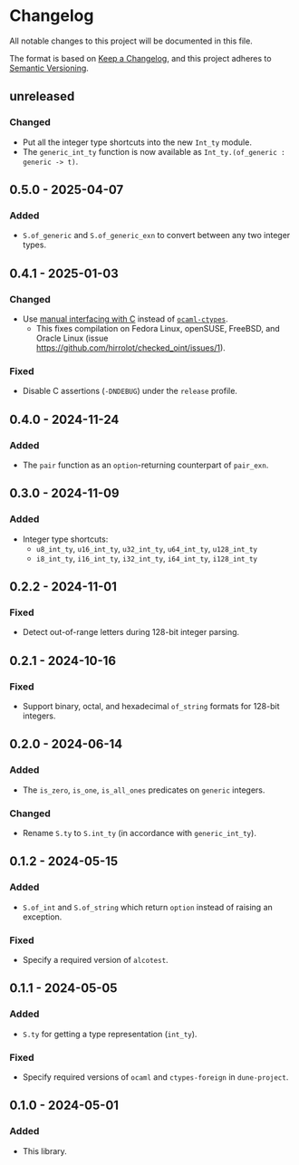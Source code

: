# Changelog
All notable changes to this project will be documented in this file.

The format is based on [Keep a Changelog](https://keepachangelog.com/en/1.0.0/),
and this project adheres to [Semantic Versioning](https://semver.org/spec/v2.0.0.html).

## unreleased

### Changed

 - Put all the integer type shortcuts into the new `Int_ty` module.
 - The `generic_int_ty` function is now available as `Int_ty.(of_generic : generic -> t)`.

## 0.5.0 - 2025-04-07

### Added

 - `S.of_generic` and `S.of_generic_exn` to convert between any two integer types.

## 0.4.1 - 2025-01-03

### Changed

 - Use [manual interfacing with C] instead of [`ocaml-ctypes`].
   - This fixes compilation on Fedora Linux, openSUSE, FreeBSD, and Oracle Linux (issue https://github.com/hirrolot/checked_oint/issues/1).

[manual interfacing with C]: https://ocaml.org/manual/latest/intfc.html
[`ocaml-ctypes`]: https://github.com/yallop/ocaml-ctypes

### Fixed

 - Disable C assertions (`-DNDEBUG`) under the `release` profile.

## 0.4.0 - 2024-11-24

### Added

 - The `pair` function as an `option`-returning counterpart of `pair_exn`.

## 0.3.0 - 2024-11-09

### Added

 - Integer type shortcuts:
   - `u8_int_ty`, `u16_int_ty`, `u32_int_ty`, `u64_int_ty`, `u128_int_ty`
   - `i8_int_ty`, `i16_int_ty`, `i32_int_ty`, `i64_int_ty`, `i128_int_ty`

## 0.2.2 - 2024-11-01

### Fixed

 - Detect out-of-range letters during 128-bit integer parsing.

## 0.2.1 - 2024-10-16

### Fixed

 - Support binary, octal, and hexadecimal `of_string` formats for 128-bit integers.

## 0.2.0 - 2024-06-14

### Added

 - The `is_zero`, `is_one`, `is_all_ones` predicates on `generic` integers.

### Changed

 - Rename `S.ty` to `S.int_ty` (in accordance with `generic_int_ty`).

## 0.1.2 - 2024-05-15

### Added

 - `S.of_int` and `S.of_string` which return `option` instead of raising an exception.

### Fixed

 - Specify a required version of `alcotest`.

## 0.1.1 - 2024-05-05

### Added

 - `S.ty` for getting a type representation (`int_ty`).

### Fixed

 - Specify required versions of `ocaml` and `ctypes-foreign` in `dune-project`.

## 0.1.0 - 2024-05-01

### Added

 - This library.
